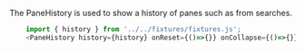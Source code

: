 The PaneHistory is used to show a history of panes such as from searches.

```js
	import { history } from '../../fixtures/fixtures.js';
	<PaneHistory history={history} onReset={()=>{}} onCollapse={()=>{}} />
```